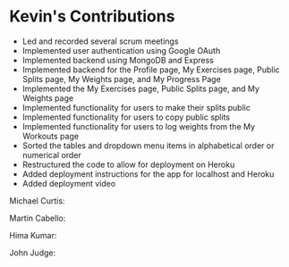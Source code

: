# Kevin's Contributions

* Led and recorded several scrum meetings
* Implemented user authentication using Google OAuth
* Implemented backend using MongoDB and Express
* Implemented backend for the Profile page, My Exercises page, Public Splits page, My Weights page, and My Progress Page
* Implemented the My Exercises page, Public Splits page, and My Weights page
* Implemented functionality for users to make their splits public
* Implemented functionality for users to copy public splits
* Implemented functionality for users to log weights from the My Workouts page
* Sorted the tables and dropdown menu items in alphabetical order or numerical order
* Restructured the code to allow for deployment on Heroku
* Added deployment instructions for the app for localhost and Heroku
* Added deployment video

Michael Curtis:


Martin Cabello:


Hima Kumar:


John Judge:
